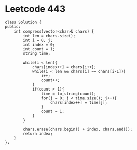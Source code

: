 # Leetcode 443
    class Solution {
    public:
        int compress(vector<char>& chars) {
            int len = chars.size();
            int i = 0, j;
            int index = 0;
            int count = 1;
            string time;

            while(i < len){
                chars[index++] = chars[i++];
                while(i < len && chars[i] == chars[i-1]){
                    i++;
                    count++;
                }
                if(count > 1){
                    time = to_string(count);
                    for(j = 0; j < time.size(); j++){
                        chars[index++] = time[j];
                    }
                    count = 1;
                }
            }

            chars.erase(chars.begin() + index, chars.end());
            return index;
        }
    };
